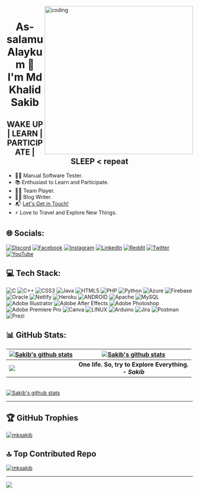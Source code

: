 <img align="right" alt="coding" width="400" src="https://user-images.githubusercontent.com/55389276/140866485-8fb1c876-9a8f-4d6a-98dc-08c4981eaf70.gif">

<h1 align="center">As-salamu Alaykum 👋 <br> I'm Md Khalid Sakib</h1>

<h2 align="center">WAKE UP | LEARN | PARTICIPATE | SLEEP < repeat </h2>

- 💪🏼 Manual Software Tester.
- 📚 Enthusiast to Learn and Participate.
- 🤝🏼 Team Player.
- ✍🏻 Blog Writer.
- 📬 <a href="mdkhalidsakib@gmail.com">Let's Get in Touch!</a>
- ⚡ Love to Travel and Explore New Things.



  
## 🌐 Socials:
  
[![Discord](https://img.shields.io/badge/Discord-%237289DA.svg?logo=discord&logoColor=white)](https://discord.gg/SAKIB#4883) [![Facebook](https://img.shields.io/badge/Facebook-%231877F2.svg?logo=Facebook&logoColor=white)](https://facebook.com/khalidsakib) [![Instagram](https://img.shields.io/badge/Instagram-%23E4405F.svg?logo=Instagram&logoColor=white)](https://instagram.com/mdkhalidsakib) [![LinkedIn](https://img.shields.io/badge/LinkedIn-%230077B5.svg?logo=linkedin&logoColor=white)](https://linkedin.com/in/mdkhalidsakib) [![Reddit](https://img.shields.io/badge/Reddit-%23FF4500.svg?logo=Reddit&logoColor=white)](https://reddit.com/user/mksakib) [![Twitter](https://img.shields.io/badge/Twitter-%231DA1F2.svg?logo=Twitter&logoColor=white)](https://twitter.com/mdkhalidsakib) [![YouTube](https://img.shields.io/badge/YouTube-%23FF0000.svg?logo=YouTube&logoColor=white)](https://youtube.com/@mdkhalidsakib) 

  
  
## 💻 Tech Stack:
  
![C](https://img.shields.io/badge/c-%2300599C.svg?style=for-the-badge&logo=c&logoColor=white) ![C++](https://img.shields.io/badge/c++-%2300599C.svg?style=for-the-badge&logo=c%2B%2B&logoColor=white) ![CSS3](https://img.shields.io/badge/css3-%231572B6.svg?style=for-the-badge&logo=css3&logoColor=white) ![Java](https://img.shields.io/badge/java-%23ED8B00.svg?style=for-the-badge&logo=java&logoColor=white) ![HTML5](https://img.shields.io/badge/html5-%23E34F26.svg?style=for-the-badge&logo=html5&logoColor=white) ![PHP](https://img.shields.io/badge/php-%23777BB4.svg?style=for-the-badge&logo=php&logoColor=white) ![Python](https://img.shields.io/badge/python-3670A0?style=for-the-badge&logo=python&logoColor=ffdd54) ![Azure](https://img.shields.io/badge/azure-%230072C6.svg?style=for-the-badge&logo=azure-devops&logoColor=white) ![Firebase](https://img.shields.io/badge/firebase-%23039BE5.svg?style=for-the-badge&logo=firebase) ![Oracle](https://img.shields.io/badge/Oracle-F80000?style=for-the-badge&logo=oracle&logoColor=white) ![Netlify](https://img.shields.io/badge/netlify-%23000000.svg?style=for-the-badge&logo=netlify&logoColor=#00C7B7) ![Heroku](https://img.shields.io/badge/heroku-%23430098.svg?style=for-the-badge&logo=heroku&logoColor=white) ![ANDROID](https://img.shields.io/badge/android-%2320232a.svg?style=for-the-badge&logo=android&logoColor=%a4c639) ![Apache](https://img.shields.io/badge/apache-%23D42029.svg?style=for-the-badge&logo=apache&logoColor=white) ![MySQL](https://img.shields.io/badge/mysql-%2300f.svg?style=for-the-badge&logo=mysql&logoColor=white) ![Adobe Illustrator](https://img.shields.io/badge/adobeillustrator-%23FF9A00.svg?style=for-the-badge&logo=adobeillustrator&logoColor=white) ![Adobe After Effects](https://img.shields.io/badge/Adobe%20After%20Effects-9999FF.svg?style=for-the-badge&logo=Adobe%20After%20Effects&logoColor=white) ![Adobe Photoshop](https://img.shields.io/badge/adobephotoshop-%2331A8FF.svg?style=for-the-badge&logo=adobephotoshop&logoColor=white) ![Adobe Premiere Pro](https://img.shields.io/badge/Adobe%20Premiere%20Pro-9999FF.svg?style=for-the-badge&logo=Adobe%20Premiere%20Pro&logoColor=white) ![Canva](https://img.shields.io/badge/Canva-%2300C4CC.svg?style=for-the-badge&logo=Canva&logoColor=white) ![LINUX](https://img.shields.io/badge/Linux-FCC624?style=for-the-badge&logo=linux&logoColor=black) ![Arduino](https://img.shields.io/badge/-Arduino-00979D?style=for-the-badge&logo=Arduino&logoColor=white) ![Jira](https://img.shields.io/badge/jira-%230A0FFF.svg?style=for-the-badge&logo=jira&logoColor=white) ![Postman](https://img.shields.io/badge/Postman-FF6C37?style=for-the-badge&logo=postman&logoColor=white) ![Prezi](https://img.shields.io/badge/Prezi-%23000000.svg?style=for-the-badge&logo=Prezi&logoColor=white)
  
  
  
  
## 📊 GitHub Stats:

| <a href="https://github.com/mksakib"><img align="center" src="https://github-readme-streak-stats.herokuapp.com?user=mksakib&theme=tokyonight&hide_border=true&date_format=M%20j%5B%2C%20Y%5D)" alt="Sakib's github stats" /></a> | <a href="https://github.com/mksakib"><img align="center" src="https://github-readme-stats.vercel.app/api?username=mksakib&show_icons=true&include_all_commits=true&theme=tokyonight&hide_border=true" alt="Sakib's github stats" /></a> | 
| :------------- | :-------------: |
| <a href="https://github.com/mksakib"><img align="center" src="https://github-readme-stats.vercel.app/api/top-langs/?username=mksakib&layout=compact&theme=tokyonight&hide_border=true" /></a>  | <b>One life. So, try to Explore Everything. <br /> - <i>Sakib</i></b> |

<br />
<a href="https://github.com/mksakib"><img align="center" src="https://github-readme-activity-graph.cyclic.app/graph?username=mksakib&bg_color=1a1b27&color=1f6feb&line=38bcad&point=628fdb&area=true&hide_border=true" alt="Sakib's github stats" /></a>

<br />

---


  
  
## 🏆 GitHub Trophies
<p align="left"> <a href="https://github.com/ryo-ma/github-profile-trophy"><img src="https://github-profile-trophy.vercel.app/?username=mksakib&theme=onedark&no-frame=false&no-bg=false&margin-w=4" alt="mksakib" /></a> </p>

## 🔝 Top Contributed Repo

 <p align="left"> <a href="https://github-contributor-stats.vercel.app"><img src="https://github-contributor-stats.vercel.app/api?username=mksakib&limit=5&theme=onedark&no-frame=false&no-bg=false&margin-w=4&combine_all_yearly_contributions=true" alt="mksakib" /></a> </p>
 
---
[![](https://visitcount.itsvg.in/api?id=mksakib&icon=0&color=0)](https://visitcount.itsvg.in)

  
  
 
